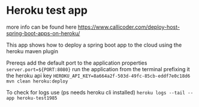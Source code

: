 # Heroku test app

more info can be found here https://www.callicoder.com/deploy-host-spring-boot-apps-on-heroku/

This app shows how to deploy a spring boot app to the cloud using the heroku maven plugin

Prereqs
     add the default port to the application properties
         ```server.port=${PORT:8080}```
     run the application from the terminal prefixing it the heroku api key
         ```HEROKU_API_KEY=8a664a2f-503d-49fc-85cb-eddf7e0c18d6 mvn clean heroku:deploy```
     
To check for logs use (ps needs heroku cli installed)
    ```heroku logs --tail --app heroku-test1985```